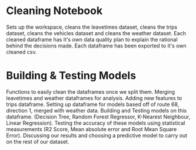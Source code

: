 # Cleaning Notebook
Sets up the workspace, cleans the leavetimes dataset, cleans the trips dataset, cleans the vehicles dataset and cleans the weather dataset.
Each cleaned dataframe has it's own data quality plan to explain the rational behind the decisions made.
Each dataframe has been exported to it's own cleaned csv.

# Building & Testing Models
Functions to easily clean the dataframes once we split them.
Merging leavetimes and weather dataframes for analysis.
Adding new features to trips dataframe.
Setting up dataframe for models based off of route 68, direction 1, merged with weather data.
Building and Testing models on this dataframe. (Decision Tree, Random Forest Regressor, K-Nearest Neighbour, Linear Regression).
Testing the accuracy of these models using statistical measurements (R2 Score, Mean absolute error and Root Mean Square Error).
Discussing our results and choosing a predictive model to carry out on the rest of our dataset.
